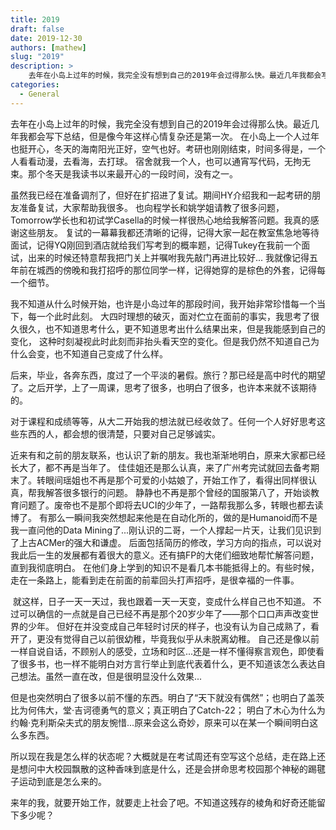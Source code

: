 ```yaml
---
title: 2019
draft: false
date: 2019-12-30
authors: [mathew]
slug: "2019"
description: >
    去年在小岛上过年的时候，我完全没有想到自己的2019年会过得那么快。最近几年我都会写下总结，但是像今年这样心情复杂还是第一次。
categories:
  - General
---
```



​	去年在小岛上过年的时候，我完全没有想到自己的2019年会过得那么快。最近几年我都会写下总结，但是像今年这样心情复杂还是第一次。
 	在小岛上一个人过年也挺开心，冬天的海南阳光正好，空气也好。考研也刚刚结束，时间多得是，一个人看看动漫，去看海，去打球。
 	宿舍就我一个人，也可以通宵写代码，无拘无束。那个冬天是我读书以来最开心的一段时间，没有之一。

<!-- more -->


​	虽然我已经在准备调剂了，但好在扩招进了复试。期间HY介绍我和一起考研的朋友准备复试，大家帮助我很多。
    也向程学长和姚学姐请教了很多问题，Tomorrow学长也和初试学Casella的时候一样很热心地给我解答问题。我真的感谢这些朋友。
    复试的一幕幕我都还清晰的记得，记得大家一起在教室焦急地等待面试，记得YQ刚回到酒店就给我们写考到的概率题，记得Tukey在我前一个面试，出来的时候还特意帮我把门关上并嘱咐我先敲门再进比较好...
    我就像记得五年前在城西的傍晚和我打招呼的那位同学一样，记得她穿的是棕色的外套，记得每一个细节。

​	我不知道从什么时候开始，也许是小岛过年的那段时间，我开始非常珍惜每一个当下，每一个此时此刻。
    大四时理想的破灭，面对伫立在面前的事实，我思考了很久很久，也不知道思考什么，更不知道思考出什么结果出来，但是我能感到自己的变化，
    这种时刻凝视此时此刻而非抬头看天空的变化。但是我仍然不知道自己为什么会变，也不知道自己变成了什么样。

​	后来，毕业，各奔东西，度过了一个平淡的暑假。旅行？那已经是高中时代的期望了。之后开学，上了一周课，思考了很多，也明白了很多，也许本来就不该期待的。

​	对于课程和成绩等等，从大二开始我的想法就已经收敛了。任何一个人好好思考这些东西的人，都会想的很清楚，只要对自己足够诚实。

​	近来有和之前的朋友联系，也认识了新的朋友。我也渐渐地明白，原来大家都已经长大了，都不再是当年了。
    佳佳姐还是那么认真，来了广州考完试就回去备考期末了。转眼间瑶姐也不再是那个可爱的小姑娘了，开始工作了，看得出同样很认真，帮我解答很多银行的问题。
    静静也不再是那个曾经的国服第八了，开始谈教育问题了。废帝也不是那个即将去UCI的少年了，一路帮我那么多，转眼也都去读博了。
    有那么一瞬间我突然想起来他是在自动化所的，做的是Humanoid而不是我一直问他的Data Mining了...刚认识的二哥，一个人撑起一片天，让我们见识到了上古ACMer的强大和谦虚。
    后面包括简历的修改，学习方向的指点，可以说对我此后一生的发展都有着很大的意义。还有搞FP的大佬们细致地帮忙解答问题，直到我彻底明白。
    在他们身上学到的知识不是看几本书能抵得上的。有些时候，走在一条路上，能看到走在前面的前辈回头打声招呼，是很幸福的一件事。

​	就这样，日子一天一天过，我也跟着一天一天变，变成什么样自己也不知道。
    不过可以确信的一点就是自己已经不再是那个20岁少年了——那个口口声声改变世界的少年。
    但好在并没变成自己年轻时讨厌的样子，也没有认为自己成熟了，看开了，更没有觉得自己以前很幼稚，毕竟我似乎从未脱离幼稚。
    自己还是像以前一样自说自话，不顾别人的感受，立场和时区...还是一样不懂得察言观色，即使看了很多书，也一样不能明白对方言行举止到底代表着什么，更不知道该怎么表达自己想法。虽然一直在改，但是很明显没什么效果...

​	但是也突然明白了很多以前不懂的东西。明白了“天下就没有偶然”；也明白了盖茨比为何伟大，堂·吉诃德勇气的意义；真正明白了Catch-22；
    明白了木心为什么为约翰·克利斯朵夫式的朋友惋惜...原来会这么奇妙，原来可以在某一个瞬间明白这么多东西。

​	所以现在我是怎么样的状态呢？大概就是在考试周还有空写这个总结，走在路上还是想问中大校园飘散的这种香味到底是什么，还是会拼命思考校园那个神秘的踢毽子运动到底是怎么来的。

​	来年的我，就要开始工作，就要走上社会了吧。不知道这残存的棱角和好奇还能留下多少呢？

